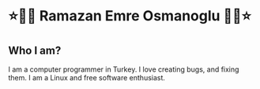 # ⭐🧑‍💻 Ramazan Emre Osmanoglu 🧑‍💻⭐

## Who I am?

I am a computer programmer in Turkey. I love creating bugs, and fixing them. I am a Linux and free software enthusiast.
